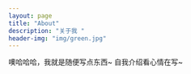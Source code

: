 ```yaml
---
layout: page
title: "About"
description: "关于我 "
header-img: "img/green.jpg"
---
```


噢哈哈哈，我就是随便写点东西~
自我介绍看心情在写~
